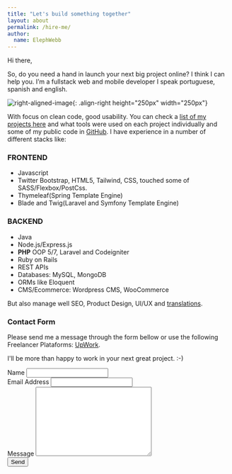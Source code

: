 ```yaml
---
title: "Let's build something together"
layout: about
permalink: /hire-me/
author:
  name: ElephWebb  
---
```

Hi there,

So, do you need a hand in launch your next big project online? I think I can help you.
I’m a fullstack web and mobile developer
I speak portuguese, spanish and english.

![right-aligned-image](https://elephwebb.github.io/assets/images/golang_coder.gif){: .align-right height="250px" width="250px"}

With focus on clean code, good usability. 
You can check a [list of my projects here](/projects) and what tools were used on each project individually and some of my public code in [GitHub](https://github.com/elephwebb/).
I have experience in a number of different stacks like: 

### FRONTEND
* Javascript
* Twitter Bootstrap, HTML5, Tailwind, CSS, touched some of SASS/Flexbox/PostCss.
* Thymeleaf(Spring Template Engine)
* Blade and Twig(Laravel and Symfony Template Engine)

### BACKEND
* Java
* Node.js/Express.js
* **PHP** OOP 5/7, Laravel and Codeigniter
* Ruby on Rails
* REST APIs
* Databases: MySQL, MongoDB
* ORMs like Eloquent
* CMS/Ecommerce: Wordpress CMS, WooCommerce

But also manage well SEO, Product Design, UI/UX and [translations](https://getnative.me/user/8600). 

### Contact Form
Please send me a message through the form bellow or use the following Freelancer Plataforms: [UpWork](https://www.upwork.com/freelancers/~012f7d94472e05fd37).

I'll be more than happy to work in your next great project. :-)


<div id="contact">
  <form action="http://formspree.io/mrjhonyvidal@gmail.com" method="POST">
    <label for="name">Name</label>
    <input type="text" id="name" name="name" class="full-width"><br>
    <label for="email">Email Address</label>
    <input type="email" id="email" name="_replyto" class="full-width"><br>
    <label for="message">Message</label>
    <textarea name="message" id="message" cols="30" rows="10" class="full-width"></textarea><br>
    <input type="submit" value="Send" class="btn">
  </form>
</div>
